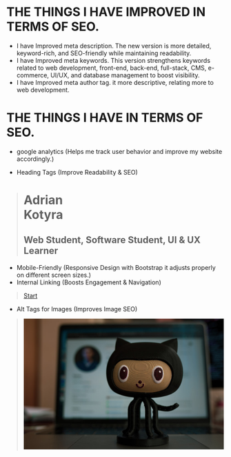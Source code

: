 
# THE THINGS I HAVE IMPROVED IN TERMS OF SEO.

- I have Improved meta description. The new version is more detailed, keyword-rich, and SEO-friendly while maintaining readability.
- I have Improved meta keywords. This version strengthens keywords related to web development, front-end, back-end, full-stack, CMS, e-commerce, UI/UX, and database management to boost visibility.
- I have Improved meta author tag.  it more descriptive, relating more to web development.

# THE THINGS I HAVE IN TERMS OF SEO.

- google analytics (Helps me track user behavior and improve my website accordingly.)
<script async src="https://www.googletagmanager.com/gtag/js?id=G-Z9CXDLECBD"></script>
<script>
  window.dataLayer = window.dataLayer || [];
  function gtag(){dataLayer.push(arguments);}
  gtag('js', new Date());
  gtag('config', 'G-Z9CXDLECBD');
</script>
- Heading Tags (Improve Readability & SEO)
><h1>Adrian <br> Kotyra</h1>
><h2 class="rotate">Web Student, Software Student, UI &AMP; UX Learner</h2>

- Mobile-Friendly (Responsive Design with Bootstrap it adjusts properly on different screen sizes.)
- Internal Linking (Boosts Engagement & Navigation) 
><a href="#work" class="btn btn-default smoothScroll wow fadeInUp" data-wow-delay="1s">Start</a>
- Alt Tags for Images (Improves Image SEO)
><img src="images/git.jpg" class="img-responsive" alt="GitHub profile link">
